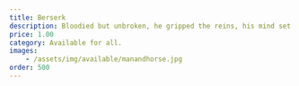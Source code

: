 ```yaml
---
title: Berserk
description: Bloodied but unbroken, he gripped the reins, his mind set on the traitor who had brought his kingdom to its knees. Tonight, he was going to end him.
price: 1.00
category: Available for all.
images: 
    - /assets/img/available/manandhorse.jpg
order: 500
---
```

